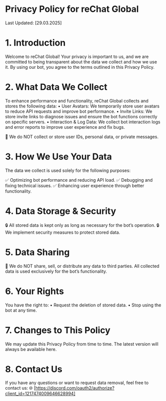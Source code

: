 # Privacy Policy for reChat Global

Last Updated: [29.03.2025]



# 1. Introduction

Welcome to reChat Global! Your privacy is important to us, and we are committed to being transparent about the data we collect and how we use it. By using our bot, you agree to the terms outlined in this Privacy Policy.



# 2. What Data We Collect

To enhance performance and functionality, reChat Global collects and stores the following data:
	•	User Avatars: We temporarily store user avatars to reduce API requests and improve bot performance.
	•	Invite Links: We store invite links to diagnose issues and ensure the bot functions correctly on specific servers.
	•	Interaction & Log Data: We collect bot interaction logs and error reports to improve user experience and fix bugs.

🚫 We do NOT collect or store user IDs, personal data, or private messages.



# 3. How We Use Your Data

The data we collect is used solely for the following purposes:

✅ Optimizing bot performance and reducing API load.
✅ Debugging and fixing technical issues.
✅ Enhancing user experience through better functionality.



# 4. Data Storage & Security

🔒 All stored data is kept only as long as necessary for the bot’s operation.
🔒 We implement security measures to protect stored data.



# 5. Data Sharing

🔐 We do NOT share, sell, or distribute any data to third parties. All collected data is used exclusively for the bot’s functionality.



# 6. Your Rights

You have the right to:
	•	Request the deletion of stored data.
	•	Stop using the bot at any time.



# 7. Changes to This Policy

We may update this Privacy Policy from time to time. The latest version will always be available here.



# 8. Contact Us

If you have any questions or want to request data removal, feel free to contact us:
🌐 [https://discord.com/oauth2/authorize?client_id=1217474009646628994]

